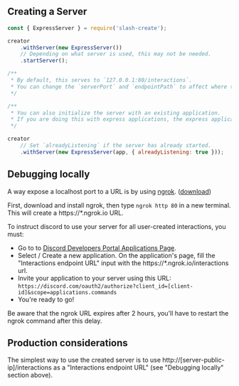 ## Creating a Server
```js
const { ExpressServer } = require('slash-create');

creator
    .withServer(new ExpressServer())
    // Depending on what server is used, this may not be needed.
    .startServer();

/**
 * By default, this serves to `127.0.0.1:80/interactions`.
 * You can change the `serverPort` and `endpointPath` to affect where to serve to.
 */

/**
 * You can also initialize the server with an existing application.
 * If you are doing this with express applications, the express application must already have `express.json()` as middleware.
 */

creator
    // Set `alreadyListening` if the server has already started.
    .withServer(new ExpressServer(app, { alreadyListening: true }));
```

## Debugging locally

A way expose a localhost port to a URL is by using [ngrok](https://ngrok.com/). ([download](https://ngrok.com/download))

First, download and install ngrok, then type `ngrok http 80` in a new terminal. This will create a https://*.ngrok.io URL.

To instruct discord to use your server for all user-created interactions, you must:
- Go to to [Discord Developers Portal Applications Page](https://discord.com/developers/applications). 
- Select / Create a new application. On the application's page, fill the "Interactions endpoint URL" input with the https://*.ngrok.io/interactions url.
- Invite your application to your server using this URL: `https://discord.com/oauth2/authorize?client_id=[client-id]&scope=applications.commands`
- You're ready to go!

Be aware that the ngrok URL expires after 2 hours, you'll have to restart the ngrok command after this delay.


## Production considerations

The simplest way to use the created server is to use http://[server-public-ip]/interactions as a "Interactions endpoint URL" (see "Debugging locally" section above).

